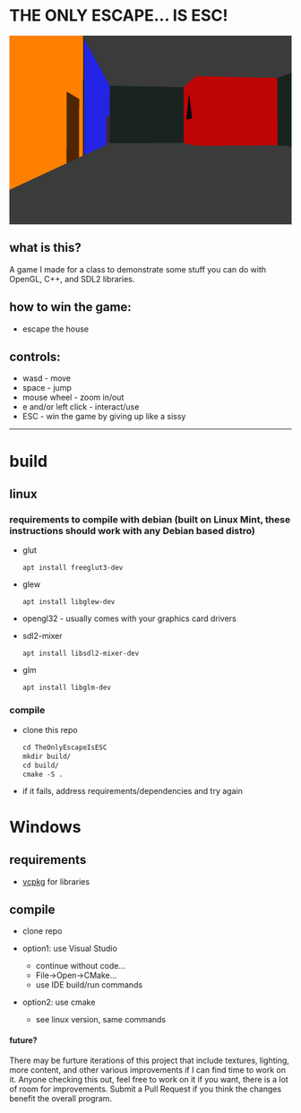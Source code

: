 # THE ONLY ESCAPE... IS ESC!

<img src="screenshot.png" height="337px" width="600px" align="center">

## what is this?

A game I made for a class to demonstrate some stuff you can do with OpenGL, C++, and SDL2 libraries.

## how to win the game:

* escape the house

## controls:

* wasd - move
* space - jump
* mouse wheel - zoom in/out
* e and/or left click - interact/use
* ESC - win the game by giving up like a sissy

---

# build

## linux

### requirements to compile with debian (built on Linux Mint, these instructions should work with any Debian based distro)

* glut

      apt install freeglut3-dev

* glew

      apt install libglew-dev 

* opengl32 - usually comes with your graphics card drivers

* sdl2-mixer

      apt install libsdl2-mixer-dev

* glm

      apt install libglm-dev

### compile

* clone this repo

      cd TheOnlyEscapeIsESC
      mkdir build/
      cd build/
      cmake -S .

* if it fails, address requirements/dependencies and try again

# Windows

## requirements

* [vcpkg](https://github.com/microsoft/vcpkg) for libraries

## compile

* clone repo

* option1: use Visual Studio
  * continue without code...
  * File->Open->CMake...
  * use IDE build/run commands
* option2: use cmake
  * see linux version, same commands
  

#### future?

There may be furture iterations of this project that include textures, lighting, more content, and other various improvements if I can find time to work on it.  Anyone checking this out, feel free to work on it if you want, there is a lot of room for improvements. Submit a Pull Request if you think the changes benefit the overall program.


